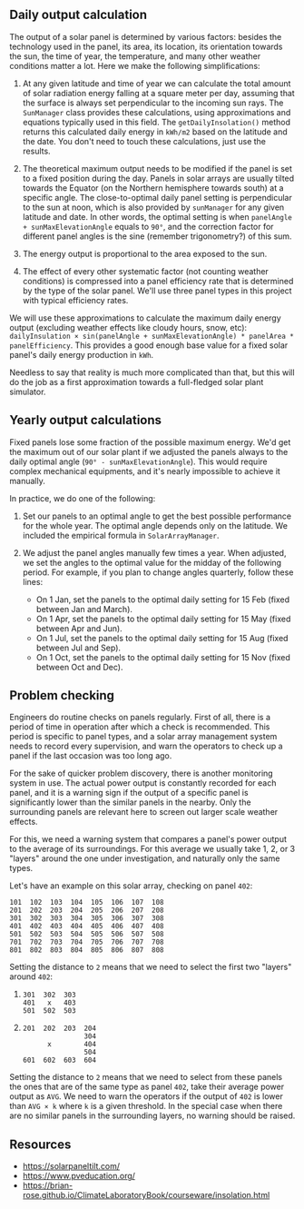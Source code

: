 ## Daily output calculation

The output of a solar panel is determined by various factors: besides the technology used in the panel, its area, its location, its orientation towards the sun, the time of year, the temperature, and many other weather conditions matter a lot. Here we make the following simplifications:

1. At any given latitude and time of year we can calculate the total amount of solar radiation energy falling at a square meter per day, assuming that the surface is always set perpendicular to the incoming sun rays. The `SunManager` class provides these calculations, using approximations and equations typically used in this field. The `getDailyInsolation()` method returns this calculated daily energy in `kWh/m2` based on the latitude and the date. You don't need to touch these calculations, just use the results.

2. The theoretical maximum output needs to be modified if the panel is set to a fixed position during the day. Panels in solar arrays are usually tilted towards the Equator (on the Northern hemisphere towards south) at a specific angle. The close-to-optimal daily panel setting is perpendicular to the sun at noon, which is also provided by `sunManager` for any given latitude and date. In other words, the optimal setting is when `panelAngle + sunMaxElevationAngle` equals to `90°`, and the correction factor for different panel angles is the sine (remember trigonometry?) of this sum.

3. The energy output is proportional to the area exposed to the sun.

4. The effect of every other systematic factor (not counting weather conditions) is compressed into a panel efficiency rate that is determined by the type of the solar panel. We'll use three panel types in this project with typical efficiency rates.

We will use these approximations to calculate the maximum daily energy output (excluding weather effects like cloudy hours, snow, etc): `dailyInsulation × sin(panelAngle + sunMaxElevationAngle) * panelArea * panelEfficiency`. This provides a good enough base value for a fixed solar panel's daily energy production in `kWh`.

Needless to say that reality is much more complicated than that, but this will do the job as a first approximation towards a full-fledged solar plant simulator.

## Yearly output calculations

Fixed panels lose some fraction of the possible maximum energy. We'd get the maximum out of our solar plant if we adjusted the panels always to the daily optimal angle (`90° - sunMaxElevationAngle`). This would require complex mechanical equipments, and it's nearly impossible to achieve it manually.

In practice, we do one of the following:

1. Set our panels to an optimal angle to get the best possible performance for the whole year. The optimal angle depends only on the latitude. We included the empirical formula in `SolarArrayManager`.

2. We adjust the panel angles manually few times a year. When adjusted, we set the angles to the optimal value for the midday of the following period. For example, if you plan to change angles quarterly, follow these lines:
   - On 1 Jan, set the panels to the optimal daily setting for 15 Feb (fixed between Jan and March).
   - On 1 Apr, set the panels to the optimal daily setting for 15 May (fixed between Apr and Jun).
   - On 1 Jul, set the panels to the optimal daily setting for 15 Aug (fixed between Jul and Sep).
   - On 1 Oct, set the panels to the optimal daily setting for 15 Nov (fixed between Oct and Dec).

## Problem checking

Engineers do routine checks on panels regularly. First of all, there is a period of time in operation after which a check is recommended. This period is specific to panel types, and a solar array management system needs to record every supervision, and warn the operators to check up a panel if the last occasion was too long ago.

For the sake of quicker problem discovery, there is another monitoring system in use. The actual power output is constantly recorded for each panel, and it is a warning sign if the output of a specific panel is significantly lower than the similar panels in the nearby. Only the surrounding panels are relevant here to screen out larger scale weather effects.

For this, we need a warning system that compares a panel's power output to the average of its surroundings. For this average we usually take 1, 2, or 3 "layers" around the one under investigation, and naturally only the same types.

Let's have an example on this solar array, checking on panel `402`:

```
101  102  103  104  105  106  107  108
201  202  203  204  205  206  207  208
301  302  303  304  305  306  307  308
401  402  403  404  405  406  407  408
501  502  503  504  505  506  507  508
701  702  703  704  705  706  707  708
801  802  803  804  805  806  807  808
```
Setting the distance to `2` means that we need to select the first two "layers" around `402`:
1. ```
   301  302  303
   401   x   403
   501  502  503
   ```
2. ```
   201  202  203  204
                  304
         x        404
                  504
   601  602  603  604
   ```

Setting the distance to `2` means that we need to select from these panels the ones that are of the same type as  panel `402`, take their average power output as `AVG`. We need to warn the operators if the output of `402` is lower than `AVG × k` where `k` is a given threshold. In the special case when there are no similar panels in the surrounding layers, no warning should be raised.


##  Resources

- <https://solarpaneltilt.com/>
- <https://www.pveducation.org/>
- <https://brian-rose.github.io/ClimateLaboratoryBook/courseware/insolation.html>
